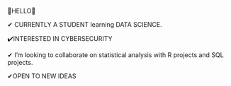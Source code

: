 👋HELLO👋

 ✔ CURRENTLY A STUDENT learning DATA SCIENCE.  
 
 ✔️INTERESTED IN CYBERSECURITY
 
 ✔ I’m looking to collaborate on statistical analysis with R projects and SQL projects.
 
 ✔OPEN TO NEW IDEAS
 
                 
          



